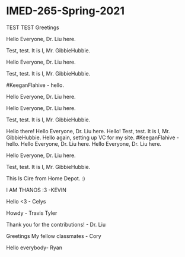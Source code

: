 # IMED-265-Spring-2021

TEST TEST Greetings

Hello Everyone, Dr. Liu here.

Test, test. It is I, Mr. GibbieHubbie. 



Hello Everyone, Dr. Liu here.

Test, test. It is I, Mr. GibbieHubbie. 

#KeeganFlahive - hello.

Hello Everyone, Dr. Liu here.

Hello Everyone, Dr. Liu here.

Test, test. It is I, Mr. GibbieHubbie. 

Hello there!
Hello Everyone, Dr. Liu here.
Hello!
Test, test. It is I, Mr. GibbieHubbie. Hello again, setting up VC for my site.
#KeeganFlahive - hello.
Hello Everyone, Dr. Liu here.
Hello Everyone, Dr. Liu here.


Hello Everyone, Dr. Liu here.

Test, test. It is I, Mr. GibbieHubbie. 


This Is Cire from Home Depot. :)

I AM THANOS :3 -KEVIN

Hello <3 - Celys


Howdy - Travis Tyler

Thank you for the contributions! - Dr. Liu


Greetings My fellow classmates - Cory

Hello everybody- Ryan

